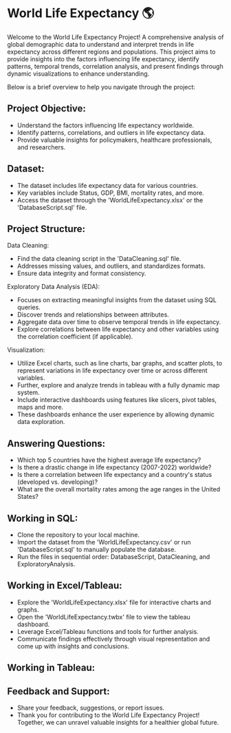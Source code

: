 
# World Life Expectancy 🌎
Welcome to the World Life Expectancy Project! A comprehensive analysis of global demographic data to understand and interpret trends in life expectancy across different regions and populations. 
This project aims to provide insights into the factors influencing life expectancy, identify patterns, temporal trends, correlation analysis, and present findings through dynamic visualizations to enhance understanding. 

Below is a brief overview to help you navigate through the project:

## Project Objective:
- Understand the factors influencing life expectancy worldwide.
- Identify patterns, correlations, and outliers in life expectancy data.
- Provide valuable insights for policymakers, healthcare professionals, and researchers.

## Dataset:
- The dataset includes life expectancy data for various countries.
- Key variables include Status, GDP, BMI, mortality rates, and more.
- Access the dataset through the 'WorldLifeExpectancy.xlsx' or the 'DatabaseScript.sql' file.

## Project Structure:
Data Cleaning:
- Find the data cleaning script in the 'DataCleaning.sql' file.
- Addresses missing values, and outliers, and standardizes formats.
- Ensure data integrity and format consistency.

Exploratory Data Analysis (EDA):
- Focuses on extracting meaningful insights from the dataset using SQL queries. 
- Discover trends and relationships between attributes.
- Aggregate data over time to observe temporal trends in life expectancy.
- Explore correlations between life expectancy and other variables using the correlation coefficient (if applicable).


Visualization:
- Utilize Excel charts, such as line charts, bar graphs, and scatter plots, to represent variations in life expectancy over time or across different variables.
- Further, explore and analyze trends in tableau with a fully dynamic map system.
- Include interactive dashboards using features like slicers, pivot tables, maps and more.
- These dashboards enhance the user experience by allowing dynamic data exploration.


## Answering Questions:
- Which top 5 countries have the highest average life expectancy?
- Is there a drastic change in life expectancy (2007-2022) worldwide?
- Is there a correlation between life expectancy and a country's status (developed vs. developing)?
- What are the overall mortality rates among the age ranges in the United States?

## Working in SQL:
- Clone the repository to your local machine.
- Import the dataset from the 'WorldLifeExpectancy.csv' or run 'DatabaseScript.sql' to manually populate the database.
- Run the files in sequential order: DatabaseScript, DataCleaning, and ExploratoryAnalysis.

## Working in Excel/Tableau:
- Explore the 'WorldLifeExpectancy.xlsx' file for interactive charts and graphs.
- Open the 'WorldLifeExpectancy.twbx' file to view the tableau dashboard.
- Leverage Excel/Tableau functions and tools for further analysis.
- Communicate findings effectively through visual representation and come up with insights and conclusions.

## Working in Tableau:


## Feedback and Support:
- Share your feedback, suggestions, or report issues.
- Thank you for contributing to the World Life Expectancy Project! Together, we can unravel valuable insights for a healthier global future.
